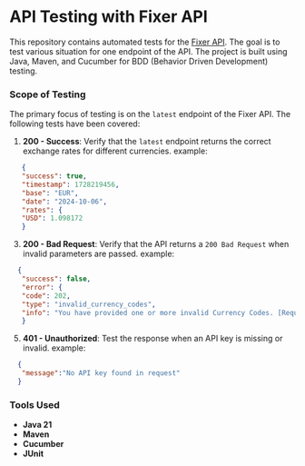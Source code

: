 # API Testing with Fixer API

This repository contains automated tests for the [Fixer API](https://apilayer.com/marketplace/fixer-api). The goal is to
test various situation for one endpoint of the API. The project is built using Java, Maven, and Cucumber
for BDD (Behavior Driven Development) testing.

### Scope of Testing

The primary focus of testing is on the `latest` endpoint of the Fixer API. The following tests have been covered:

1. **200 - Success**: Verify that the `latest` endpoint returns the correct exchange rates for different currencies.
example:
```json
   {
   "success": true,
   "timestamp": 1728219456,
   "base": "EUR",
   "date": "2024-10-06",
   "rates": {
   "USD": 1.098172
   }
```   
3. **200 - Bad Request**: Verify that the API returns a `200 Bad Request` when invalid parameters are passed.
example:
```json   
  {
   "success": false,
   "error": {
   "code": 202,
   "type": "invalid_currency_codes",
   "info": "You have provided one or more invalid Currency Codes. [Required format: currencies=EUR,USD,GBP,...]"
   }
```
5. **401 - Unauthorized**: Test the response when an API key is missing or invalid.
example:
```json
  {
   "message":"No API key found in request"
  }
```
### Tools Used

- **Java 21**
- **Maven**
- **Cucumber**
- **JUnit**




